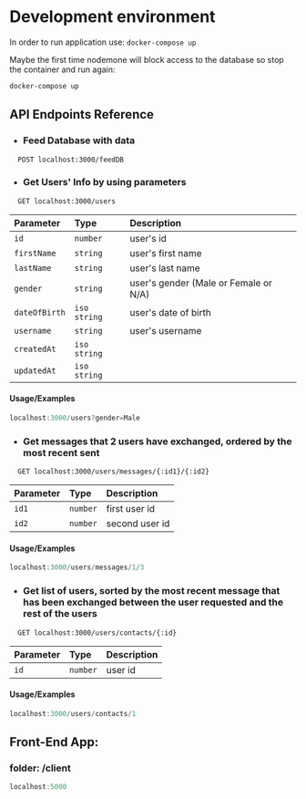 # Development environment

In order to run application use:
      `docker-compose up`

Maybe the first time nodemone will block access to the database so stop the container and run again:
```bash
docker-compose up
```

## API Endpoints Reference

- ### Feed Database with data

```http
  POST localhost:3000/feedDB
```


- ### Get Users' Info by using parameters

```http
  GET localhost:3000/users
```

| Parameter | Type     | Description                       |
| :-------- | :------- | :-------------------------------- |
| `id` | `number` |      user's id           |
| `firstName` | `string` |      user's first name           |
| `lastName` | `string` |      user's last name           |
| `gender` | `string` |    user's gender  (Male or Female or N/A)        |
| `dateOfBirth` | `iso string` |      user's date of birth       |
| `username` | `string` |       user's username          |
| `createdAt` | `iso string` |              |
| `updatedAt` | `iso string` |        |

#### Usage/Examples

```javascript
localhost:3000/users?gender=Male
```


- ### Get messages that 2 users have exchanged, ordered by the most recent sent

```http
  GET localhost:3000/users/messages/{:id1}/{:id2}
```

| Parameter | Type     | Description                       |
| :-------- | :------- | :-------------------------------- |
| `id1` | `number` |     first user id           |
| `id2` | `number` |     second user id           |


#### Usage/Examples

```javascript
localhost:3000/users/messages/1/3
```

- ### Get  list of users, sorted by the most recent message that has been exchanged between the user requested and the rest of the users 

```http
  GET localhost:3000/users/contacts/{:id}
```

| Parameter | Type     | Description                       |
| :-------- | :------- | :-------------------------------- |
| `id` | `number` |   user id           |


#### Usage/Examples

```javascript
localhost:3000/users/contacts/1
```

## Front-End App: 
 ### folder: /client
```javascript
localhost:5000
```